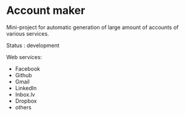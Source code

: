# Account maker
Mini-project for automatic generation of large amount of accounts of various services.

Status : development

Web services:

- Facebook
- Github
- Gmail
- LinkedIn
- Inbox.lv
- Dropbox
- others
